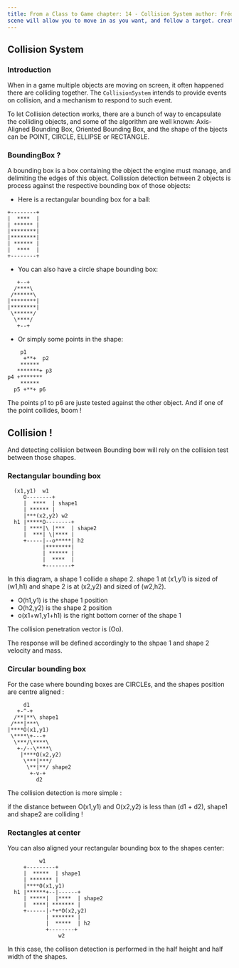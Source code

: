 ```yaml
---
title: From a Class to Game chapter: 14 - Collision System author: Frédéric Delorme description: Adding a Camera to the
scene will allow you to move in as you want, and follow a target. created: 2021-09-08 tags: gamedev, camera, target
---
```


## Collision System

### Introduction

When in a game multiple objects are moving on screen, it often happened there are colliding together.
The `CollisionSystem` intends to provide events on collision, and a mechanism to respond to such event.

To let Collision detection works, there are a bunch of way to encapsulate the colliding objects, and some of the
algorithm are well known: Axis-Aligned Bounding Box, Oriented Bounding Box, and the shape of the bjects can be POINT,
CIRCLE, ELLIPSE or RECTANGLE.

### BoundingBox ?

A bounding box is a box containing the object the engine must manage, and delimiting the edges of this object.
Collission detection between 2 objects is process against the respective bounding box of those objects:

- Here is a rectangular bounding box for a ball:

```text
+--------+
|  ****  |
| ****** |
|********|
|********|
| ****** |
|  ****  |
+--------+
```

- You can also have a circle shape bounding box:

```text
   +--+
  /****\
 /******\
|********|
|********|
 \******/
  \****/
   +--+
```

- Or simply some points in the shape:

```text
    p1
     +**+  p2
    ******
   *******+ p3
p4 +*******
    ******
  p5 +**+ p6
```

The points p1 to p6 are juste tested against the other object. And if one of the point collides, boom !

## Collision !

And detecting collision between Bounding bow will rely on the collision test between those shapes.

### Rectangular bounding box

```text
  (x1,y1)  w1
     O--------+
     |  ****  | shape1
     | ****** |
     |***(x2,y2) w2
  h1 |*****O--------+
     | ****|\ |***  | shape2
     |  ***| \|**** |
     +-----|--o*****| h2
           |********|
           | ****** |
           |  ****  |
           +--------+
```

In this diagram, a shape 1 collide a shape 2. shape 1 at (x1,y1) is sized of (w1,h1) and shape 2 is at (x2,y2) and sized
of (w2,h2).

- O(h1,y1) is the shape 1 position
- O(h2,y2) is the shape 2 position
- o(x1+w1,y1+h1) is the right bottom corner of the shape 1

The collision penetration vector is (Oo).

The response will be defined accordingly to the shpae 1 and shape 2 velocity and mass.

### Circular bounding box

For the case where bounding boxes are CIRCLEs, and the shapes position are centre aligned :

```text
     d1
   +-^-+
  /**|**\ shape1
 /***|***\
|****O(x1,y1)
 \****\+---+
  \***/\****\
   +-/--\****\
    |****O(x2,y2)
     \***|***/
      \**|**/ shape2
       +-v-+
         d2
```

The collision detection is more simple :

if the distance between O(x1,y1) and O(x2,y2) is less than (d1 + d2), shape1 and shape2 are colliding !

### Rectangles at center

You can also aligned your rectangular bounding box to the shapes center:

```text
          w1
     +---------+
     |  *****  | shape1
     | ******* |
     |****O(x1,y1)
  h1 |******+--|------+
     | *****|  |****  | shape2
     |  ****| ******* |
     +------|-*+*O(x2,y2)        
            | ******* |
            |  *****  | h2
            +--------+
                w2
```

In this case, the collison detection is performed in the half height and half width of the shapes.
